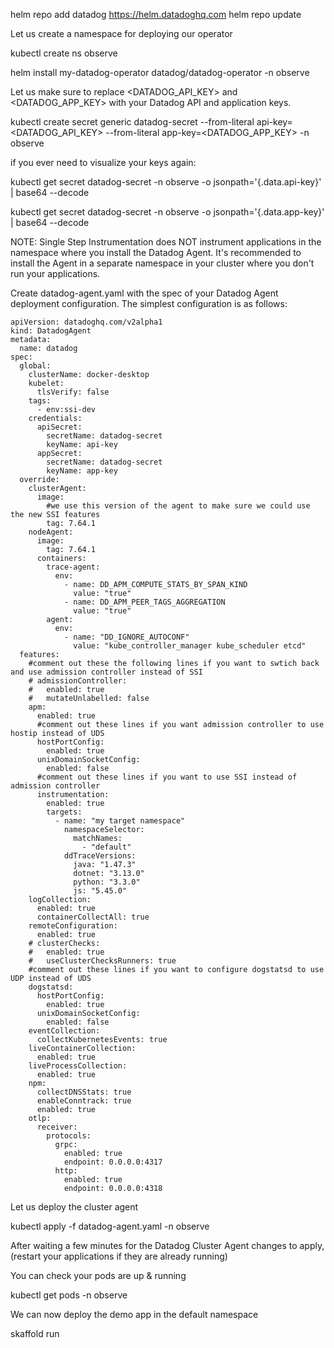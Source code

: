 helm repo add datadog https://helm.datadoghq.com
helm repo update

Let us create a namespace for deploying our operator

kubectl create ns observe

<!-- 
Let us switch namespace
kubectl config set-context --current --namespace=observe 
-->

helm install my-datadog-operator datadog/datadog-operator -n observe


Let us make sure to replace <DATADOG_API_KEY> and <DATADOG_APP_KEY> with your Datadog API and application keys.

kubectl create secret generic datadog-secret --from-literal api-key=<DATADOG_API_KEY> --from-literal app-key=<DATADOG_APP_KEY> -n observe

if you ever need to visualize your keys again:

kubectl get secret datadog-secret -n observe -o jsonpath='{.data.api-key}' | base64 --decode

kubectl get secret datadog-secret -n observe -o jsonpath='{.data.app-key}' | base64 --decode


NOTE:
Single Step Instrumentation does NOT instrument applications in the namespace where you install the Datadog Agent. It's recommended to install the Agent in a separate namespace in your cluster where you don't run your applications.


Create datadog-agent.yaml with the spec of your Datadog Agent deployment configuration. The simplest configuration is as follows:

```
apiVersion: datadoghq.com/v2alpha1
kind: DatadogAgent
metadata:
  name: datadog
spec:
  global:
    clusterName: docker-desktop
    kubelet:
      tlsVerify: false
    tags:
      - env:ssi-dev
    credentials:
      apiSecret:
        secretName: datadog-secret
        keyName: api-key
      appSecret:
        secretName: datadog-secret
        keyName: app-key
  override:
    clusterAgent:
      image:
        #we use this version of the agent to make sure we could use the new SSI features
        tag: 7.64.1
    nodeAgent:
      image:
        tag: 7.64.1
      containers:
        trace-agent:
          env:
            - name: DD_APM_COMPUTE_STATS_BY_SPAN_KIND
              value: "true"
            - name: DD_APM_PEER_TAGS_AGGREGATION
              value: "true"
        agent:
          env:
            - name: "DD_IGNORE_AUTOCONF"
              value: "kube_controller_manager kube_scheduler etcd"
  features:
    #comment out these the following lines if you want to swtich back and use admission controller instead of SSI
    # admissionController:
    #   enabled: true
    #   mutateUnlabelled: false
    apm:
      enabled: true
      #comment out these lines if you want admission controller to use hostip instead of UDS
      hostPortConfig:
        enabled: true
      unixDomainSocketConfig:
        enabled: false
      #comment out these lines if you want to use SSI instead of admission controller
      instrumentation:
        enabled: true
        targets:
          - name: "my target namespace"
            namespaceSelector:
              matchNames:
                - "default"
            ddTraceVersions:
              java: "1.47.3"
              dotnet: "3.13.0"
              python: "3.3.0"
              js: "5.45.0"
    logCollection:
      enabled: true
      containerCollectAll: true
    remoteConfiguration:
      enabled: true
    # clusterChecks:
    #   enabled: true
    #   useClusterChecksRunners: true
    #comment out these lines if you want to configure dogstatsd to use UDP instead of UDS
    dogstatsd:
      hostPortConfig:
        enabled: true
      unixDomainSocketConfig:
        enabled: false
    eventCollection:
      collectKubernetesEvents: true
    liveContainerCollection:
      enabled: true
    liveProcessCollection:
      enabled: true
    npm:
      collectDNSStats: true
      enableConntrack: true
      enabled: true
    otlp:
      receiver:
        protocols:
          grpc:
            enabled: true
            endpoint: 0.0.0.0:4317
          http:
            enabled: true
            endpoint: 0.0.0.0:4318
```

Let us deploy the cluster agent 

kubectl apply -f datadog-agent.yaml -n observe

After waiting a few minutes for the Datadog Cluster Agent changes to apply, (restart your applications if they are already running)

You can check your pods are up & running

kubectl get pods -n observe

We can now deploy the demo app in the default namespace

skaffold run



